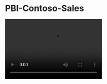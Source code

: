 # PBI-Contoso-Sales

<video width="320" height="200" controls preload> 
    <source src="video.webm"></https://github.com/aaronmkwong/PBI-Contoso-Sales/blob/main/PBI_Contoso_Sales.webm> 
</video>

